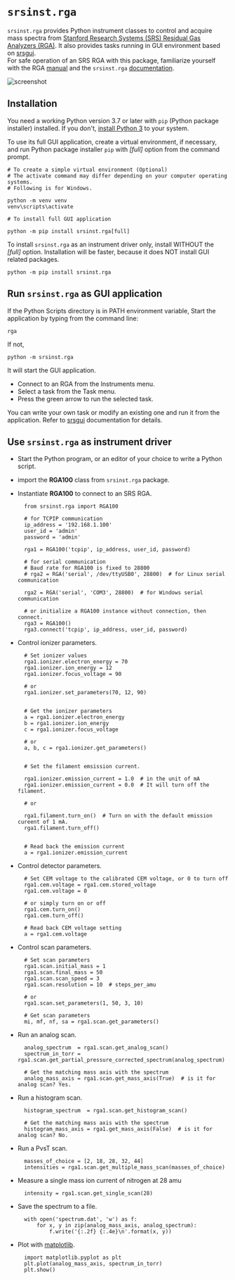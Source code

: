 # `srsinst.rga`

`srsinst.rga` provides Python instrument classes to control and acquire mass spectra from 
[Stanford Research Systems (SRS) Residual Gas Analyzers (RGA)](https://thinksrs.com/products/rga.html).
It also provides tasks running in GUI environment based on 
[srsgui](https://thinksrs.github.io/srsgui/).  
For safe operation of an SRS RGA with this package, familiarize yourself with the RGA
[manual](https://thinksrs.com/downloads/pdfs/manuals/RGAm.pdf) and
the `srsinst.rga` [documentation](https://thinksrs.github.io/srsinst.rga/).

![screenshot](https://thinksrs.github.io/srsinst.rga/_images/comp-analysis-screenshot.png " ")

## Installation
You need a working Python version 3.7 or later with `pip` (Python package installer) installed. 
If you don't, [install Python 3](https://www.python.org/) to your system.

To use its full GUI application, create a virtual environment, if necessary,
and run Python package installer `pip` with *[full]* option from the command prompt.

    # To create a simple virtual environment (Optional) 
    # The activate command may differ depending on your computer operating systems.
    # Following is for Windows.

    python -m venv venv
    venv\scripts\activate

    # To install full GUI application

    python -m pip install srsinst.rga[full]


To install `srsinst.rga` as an instrument driver only, install WITHOUT the *[full]* option. 
Installation will be faster, because it does NOT install GUI related packages.

    python -m pip install srsinst.rga


## Run `srsinst.rga` as GUI application
If the Python Scripts directory is in PATH environment variable,
Start the application by typing from the command line:

    rga

If not,

    python -m srsinst.rga

It will start the GUI application.

- Connect to an RGA from the Instruments menu.
- Select a task from the Task menu.
- Press the green arrow to run the selected task. 

You can write your own task or modify an existing one and run it from the application.
Refer to [srsgui](https://thinksrs.github.io/srsgui/) documentation for details.

## Use `srsinst.rga` as instrument driver
* Start the Python program, or an editor of your choice to write a Python script.
* import the **RGA100** class from `srsinst.rga` package.
* Instantiate **RGA100** to connect to an SRS RGA.

        from srsinst.rga import RGA100

        # for TCPIP communication
        ip_address = '192.168.1.100'
        user_id = 'admin'
        password = 'admin'

        rga1 = RGA100('tcpip', ip_address, user_id, password)

        # for serial communication
        # Baud rate for RGA100 is fixed to 28800
        # rga2 = RGA('serial', /dev/ttyUSB0', 28800)  # for Linux serial communication

        rga2 = RGA('serial', 'COM3', 28800)  # for Windows serial communication

        # or initialize a RGA100 instance without connection, then connect.
        rga3 = RGA100()
        rga3.connect('tcpip', ip_address, user_id, password)

* Control ionizer parameters.

        # Set ionizer values
        rga1.ionizer.electron_energy = 70
        rga1.ionizer.ion_energy = 12
        rga1.ionizer.focus_voltage = 90

        # or
        rga1.ionizer.set_parameters(70, 12, 90)


        # Get the ionizer parameters
        a = rga1.ionizer.electron_energy
        b = rga1.ionizer.ion_energy
        c = rga1.ionizer.focus_voltage

        # or
        a, b, c = rga1.ionizer.get_parameters()


        # Set the filament emsission current.

        rga1.ionizer.emission_current = 1.0  # in the unit of mA
        rga1.ionizer.emission_current = 0.0  # It will turn off the filament.

        # or

        rga1.filament.turn_on()  # Turn on with the default emission cureent of 1 mA.
        rga1.filament.turn_off()


        # Read back the emission current
        a = rga1.ionizer.emission_current

* Control detector parameters.

        # Set CEM voltage to the calibrated CEM voltage, or 0 to turn off
        rga1.cem.voltage = rga1.cem.stored_voltage
        rga1.cem.voltage = 0

        # or simply turn on or off
        rga1.cem.turn_on()
        rga1.cem.turn_off()

        # Read back CEM voltage setting
        a = rga1.cem.voltage

* Control scan parameters.

        # Set scan parameters
        rga1.scan.initial_mass = 1
        rga1.scan.final_mass = 50
        rga1.scan.scan_speed = 3
        rga1.scan.resolution = 10  # steps_per_amu

        # or
        rga1.scan.set_parameters(1, 50, 3, 10)

        # Get scan parameters
        mi, mf, nf, sa = rga1.scan.get_parameters()

* Run an analog scan.

        analog_spectrum  = rga1.scan.get_analog_scan()
        spectrum_in_torr = rga1.scan.get_partial_pressure_corrected_spectrum(analog_spectrum)

        # Get the matching mass axis with the spectrum
        analog_mass_axis = rga1.scan.get_mass_axis(True)  # is it for analog scan? Yes.

* Run a histogram scan.

        histogram_spectrum  = rga1.scan.get_histogram_scan()

        # Get the matching mass axis with the spectrum
        histogram_mass_axis = rga1.get_mass_axis(False)  # is it for analog scan? No.

* Run a PvsT scan.

        masses_of_choice = [2, 18, 28, 32, 44]
        intensities = rga1.scan.get_multiple_mass_scan(masses_of_choice)

* Measure a single mass ion current of nitrogen at 28 amu

        intensity = rga1.scan.get_single_scan(28)

* Save the spectrum to a file.

        with open('spectrum.dat', 'w') as f:
            for x, y in zip(analog_mass_axis, analog_spectrum):
                f.write('{:.2f} {:.4e}\n'.format(x, y))

* Plot with [matplotlib](https://matplotlib.org/stable/users/getting_started/).

        import matplotlib.pyplot as plt
        plt.plot(analog_mass_axis, spectrum_in_torr)
        plt.show()

